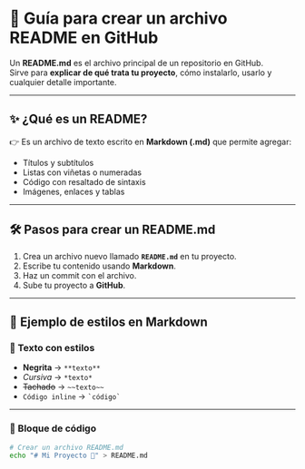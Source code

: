 # 📘 Guía para crear un archivo README en GitHub  

Un **README.md** es el archivo principal de un repositorio en GitHub.  
Sirve para **explicar de qué trata tu proyecto**, cómo instalarlo, usarlo y cualquier detalle importante.  

---

## ✨ ¿Qué es un README?  

👉 Es un archivo de texto escrito en **Markdown (.md)** que permite agregar:  
- Títulos y subtítulos  
- Listas con viñetas o numeradas  
- Código con resaltado de sintaxis  
- Imágenes, enlaces y tablas  

---

## 🛠️ Pasos para crear un README.md  

1. Crea un archivo nuevo llamado **`README.md`** en tu proyecto.  
2. Escribe tu contenido usando **Markdown**.  
3. Haz un commit con el archivo.  
4. Sube tu proyecto a **GitHub**.  

---

## 🎨 Ejemplo de estilos en Markdown  

### 🔹 Texto con estilos  

- **Negrita** → `**texto**`  
- *Cursiva* → `*texto*`  
- ~~Tachado~~ → `~~texto~~`  
- `Código inline` → `` `código` ``  

---

### 🔹 Bloque de código  

```bash
# Crear un archivo README.md
echo "# Mi Proyecto 🚀" > README.md
